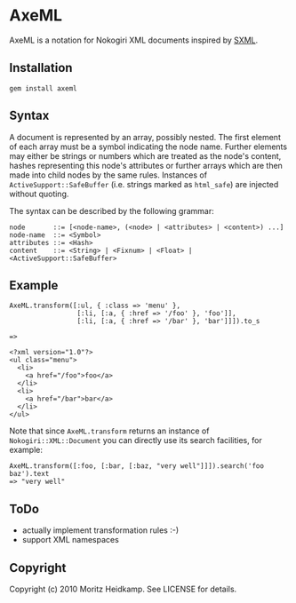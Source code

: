 # AxeML

AxeML is a notation for Nokogiri XML documents inspired by [SXML](http://en.wikipedia.org/wiki/SXML).

## Installation

    gem install axeml

## Syntax

A document is represented by an array, possibly nested. The first
element of each array must be a symbol indicating the node
name. Further elements may either be strings or numbers which are
treated as the node's content, hashes representing this node's
attributes or further arrays which are then made into child nodes by
the same rules. Instances of `ActiveSupport::SafeBuffer` (i.e. strings
marked as `html_safe`) are injected without quoting.

The syntax can be described by the following grammar:

    node       ::= [<node-name>, (<node> | <attributes> | <content>) ...]
    node-name  ::= <Symbol>
    attributes ::= <Hash>
    content    ::= <String> | <Fixnum> | <Float> | <ActiveSupport::SafeBuffer>


## Example

    AxeML.transform([:ul, { :class => 'menu' },
                     [:li, [:a, { :href => '/foo' }, 'foo']],
                     [:li, [:a, { :href => '/bar' }, 'bar']]]).to_s

    =>

    <?xml version="1.0"?>
    <ul class="menu">
      <li>
        <a href="/foo">foo</a>
      </li>
      <li>
        <a href="/bar">bar</a>
      </li>
    </ul>
    

Note that since `AxeML.transform` returns an instance of
`Nokogiri::XML::Document` you can directly use its search facilities,
for example:

    AxeML.transform([:foo, [:bar, [:baz, "very well"]]]).search('foo baz').text
    => "very well"

    
## ToDo

* actually implement transformation rules :-)
* support XML namespaces

## Copyright

Copyright (c) 2010 Moritz Heidkamp. See LICENSE for details.
